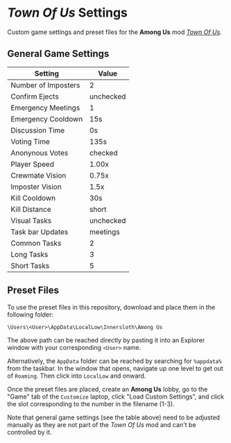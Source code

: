 # *Town Of Us* Settings

Custom game settings and preset files for the **Among Us** mod [*Town Of Us*](https://github.com/polusgg/Town-Of-Us).

## General Game Settings

Setting | Value
--------|------
Number of Imposters | 2
Confirm Ejects | unchecked
Emergency Meetings | 1
Emergency Cooldown | 15s
Discussion Time | 0s
Voting Time | 135s
Anonynous Votes | checked
Player Speed | 1.00x
Crewmate Vision | 0.75x
Imposter Vision | 1.5x
Kill Cooldown | 30s
Kill Distance | short
Visual Tasks | unchecked
Task bar Updates | meetings
Common Tasks | 2
Long Tasks | 3
Short Tasks | 5

## Preset Files

To use the preset files in this repository, download and place them in the following folder:
```
\Users\<User>\AppData\LocalLow\Innersloth\Among Us
```
The above path can be reached directly by pasting it into an Explorer window with your corresponding `<User>` name.

Alternatively, the `AppData` folder can be reached by searching for `%appdata%` from the taskbar. In the window that opens, navigate up one level to get out of `Roaming`. Then click into `LocalLow` and onward.

Once the preset files are placed, create an **Among Us** lobby, go to the "Game" tab of the `Customize` laptop, click "Load Custom Settings", and click the slot corresponding to the number in the filename (1-3).

Note that general game settings (see the table above) need to be adjusted manually as they are not part of the *Town Of Us* mod and can't be controlled by it.
